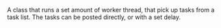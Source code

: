 A class that runs a set amount of worker thread, that pick up tasks from a task list. The tasks can be posted directly, or with a set delay. 
